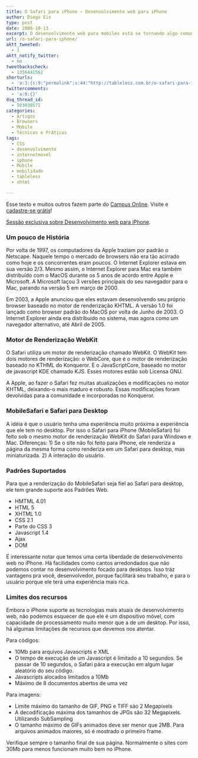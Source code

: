 ```yaml
---
title: O Safari para iPhone – Desenvolvimento web para iPhone
author: Diego Eis
type: post
date: 2008-10-13
excerpt: O desenvolvimento web para mobiles está se tornando algo comum. Fazer sites para aparelhos como o iPhone deixou de ser coisa de outro mundo, mesmo assim, há certos detalhes que precisamos entender.
url: /o-safari-para-iphone/
aktt_tweeted:
  - 1
aktt_notify_twitter:
  - no
tweetbackscheck:
  - 1356441562
shorturls:
  - 'a:3:{s:9:"permalink";s:44:"http://tableless.com.br/o-safari-para-iphone";s:7:"tinyurl";s:26:"http://tinyurl.com/3aww5sv";s:4:"isgd";s:19:"http://is.gd/zpkzBS";}'
twittercomments:
  - 'a:0:{}'
dsq_thread_id:
  - 503038571
categories:
  - Artigos
  - Browsers
  - Mobile
  - Técnicas e Práticas
tags:
  - CSS
  - desenvolvimento
  - internetmovel
  - iphone
  - Mobile
  - mobilidade
  - tableless
  - xhtml

---
```

Esse texto e muitos outros fazem parte do [Campus Online][1]. Visite e [cadastre-se grátis][2]!
  
[Sessão exclusiva sobre Desenvolvimento web para iPhone][3].

### Um pouco de História

Por volta de 1997, os computadores da Apple traziam por padrão o Netscape. Naquele tempo o mercado de browsers não era tão acirrado como hoje e os concorrentes eram poucos. O Internet Explorer estava em sua versão 2/3. Mesmo assim, o Internet Explorer para Mac era também distribuído com o MacOS durante os 5 anos de acordo entre Apple e Microsoft. A Microsoft laçou 3 versões principais do seu navegador para o Mac, parando na versão 5 em março de 2000.<!--more-->

Em 2003, a Apple anunciou que eles estavam desenvolvendo seu próprio browser baseado no motor de renderização KHTML. A versão 1.0 foi lançado como browser padrão do MacOS por volta de Junho de 2003. O Internet Explorer ainda era distribuido no sistema, mas agora como um navegador alternativo, até Abril de 2005.

### Motor de Renderização WebKit

O Safari utiliza um motor de renderização chamado WebKit. O WebKit tem dois motores de renderização: o WebCore, que é o motor de renderização baseado no KTHML do Konqueror. E o JavaScriptCore, baseado no motor de javascript KDE chamado KJS. Esses motores estão sob Licensa GNU.

A Apple, ao fazer o Safari fez muitas atualizações e modificações no motor KHTML, deixando-o mais maduro e robusto. Essas modificações foram devolvidas para a comunidade e incorporadas no Konqueror.

### MobileSafari e Safari para Desktop

A idéia é que o usuário tenha uma experiência muito próxima a experiência que ele tem no desktop. Por isso o Safari para iPhone (MobileSafari) foi feito sob o mesmo motor de renderização WebKit do Safari para Windows e Mac. Diferenças: 1) Se o site não foi feito para iPhone, ele renderiza a página da mesma forma como renderiza em um Safari para desktop, mas miniaturizada. 2) A interação do usuário.

### Padrões Suportados

Para que a renderização do MobileSafari seja fiel ao Safari para desktop, ele tem grande suporte aos Padrões Web.

  * HMTML 4.01
  * HTML 5
  * XHTML 1.0
  * CSS 2.1
  * Parte do CSS 3
  * Javascript 1.4
  * Ajax
  * DOM

É interessante notar que temos uma certa liberdade de desenvolvimento web no iPhone. Há facilidades como cantos arredondados que não podemos contar no desenvolvimento focado para desktops. Isso tráz vantagens pra você, desenvolvedor, porque facilitará seu trabalho, e para o usuário porque ele terá uma experiência mais rica.

### Limites dos recursos

Embora o iPhone suporte as tecnologias mais atuais de desenvolvimento web, não podemos esquecer de que ele é um dispositivo móvel, com capacidade de processamento muito menor que a de um desktop. Por isso, há algumas limitações de recursos que devemos nos atentar.

Para códigos:

  * 10Mb para arquivos Javascripts e XML
  * O tempo de execução de um Javascript é limitado a 10 segundos. Se passar de 10 segundos, o Safari pára a execução em algum lugar aleatório do seu código.
  * Javascripts alocados limitados a 10Mb
  * Máximo de 8 documentos abertos de uma vez

Para imagens:

  * Limite máximo do tamanho de GIF, PNG e TIFF são 2 Megapixels
  * A decodificação máxima dos tamanhos de JPGs são 32 Megapixels. Utilizando SubSampling
  * O tamanho máximo de GIFs animados deve ser menor que 2MB. Para arquivos animados maiores, só é mostrado o primeiro frame.

Verifique sempre o tamanho final de sua página. Normalmente o sites com 30Mb para menos funcionam muito bem no iPhone.

 [1]: http://visie.com.br/campus/ "Vídeos tutoriais sobre Tableless"
 [2]: http://visie.com.br/campus/cadastrese
 [3]: http://visie.com.br/campus/iphone "Desenvolvimento web para iPhone"